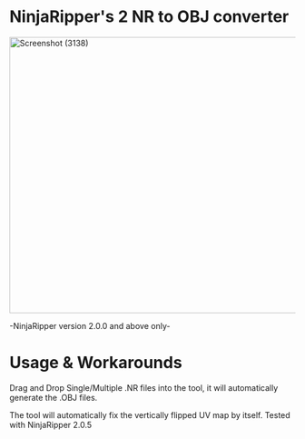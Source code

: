 # NinjaRipper's 2 NR to OBJ converter

<img width="1084" height="486" alt="Screenshot (3138)" src="https://github.com/user-attachments/assets/89f2c7e1-f374-4bf6-88f5-28c3f0cc3de7" />

-NinjaRipper version 2.0.0 and above only-

# Usage & Workarounds 

Drag and Drop Single/Multiple .NR files into the tool, it will automatically generate the .OBJ files.

The tool will automatically fix the vertically flipped UV map by itself. Tested with NinjaRipper 2.0.5
